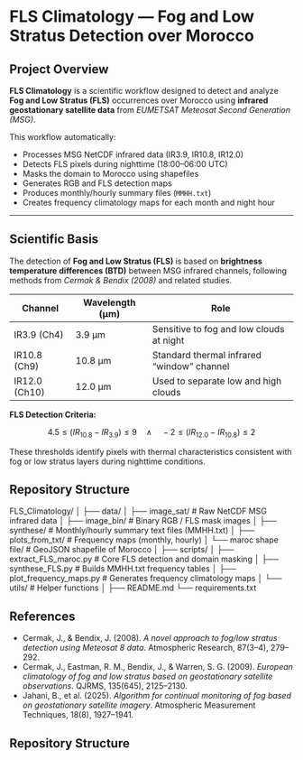 # FLS Climatology — Fog and Low Stratus Detection over Morocco

## Project Overview
**FLS Climatology** is a scientific workflow designed to detect and analyze **Fog and Low Stratus (FLS)** occurrences over Morocco using **infrared geostationary satellite data** from *EUMETSAT Meteosat Second Generation (MSG)*.

This workflow automatically:
- Processes MSG NetCDF infrared data (IR3.9, IR10.8, IR12.0)  
- Detects FLS pixels during nighttime (18:00–06:00 UTC)  
- Masks the domain to Morocco using shapefiles  
- Generates RGB and FLS detection maps  
- Produces monthly/hourly summary files (`MMHH.txt`)  
- Creates frequency climatology maps for each month and night hour  

---

## Scientific Basis
The detection of **Fog and Low Stratus (FLS)** is based on **brightness temperature differences (BTD)** between MSG infrared channels, following methods from *Cermak & Bendix (2008)* and related studies.

| Channel | Wavelength (µm) | Role |
|----------|------------------|------|
| IR3.9 (Ch4) | 3.9 µm | Sensitive to fog and low clouds at night |
| IR10.8 (Ch9) | 10.8 µm | Standard thermal infrared “window” channel |
| IR12.0 (Ch10) | 12.0 µm | Used to separate low and high clouds |

**FLS Detection Criteria:**

$$
4.5 \le (IR_{10.8} - IR_{3.9}) \le 9 \quad \land \quad -2 \le (IR_{12.0} - IR_{10.8}) \le 2
$$

These thresholds identify pixels with thermal characteristics consistent with fog or low stratus layers during nighttime conditions.

## Repository Structure

FLS_Climatology/
│
├── data/
│ ├── image_sat/ # Raw NetCDF MSG infrared data
│ ├── image_bin/ # Binary RGB / FLS mask images
│ ├── synthese/ # Monthly/hourly summary text files (MMHH.txt)
│ ├── plots_from_txt/ # Frequency maps (monthly, hourly)
│ └── maroc shape file/ # GeoJSON shapefile of Morocco
│
├── scripts/
│ ├── extract_FLS_maroc.py # Core FLS detection and domain masking
│ ├── synthese_FLS.py # Builds MMHH.txt frequency tables
│ ├── plot_frequency_maps.py # Generates frequency climatology maps
│ └── utils/ # Helper functions
│
├── README.md
└── requirements.txt 




## References
- Cermak, J., & Bendix, J. (2008). *A novel approach to fog/low stratus detection using Meteosat 8 data*. Atmospheric Research, 87(3–4), 279–292.  
- Cermak, J., Eastman, R. M., Bendix, J., & Warren, S. G. (2009). *European climatology of fog and low stratus based on geostationary satellite observations*. QJRMS, 135(645), 2125–2130.  
- Jahani, B., et al. (2025). *Algorithm for continual monitoring of fog based on geostationary satellite imagery*. Atmospheric Measurement Techniques, 18(8), 1927–1941.


## Repository Structure

